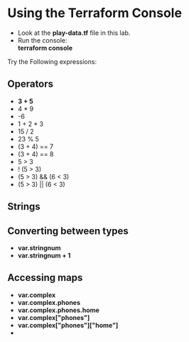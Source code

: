 # Using the Terraform Console

- Look at the **play-data.tf** file in this lab.
- Run the console:  
**terraform console**  

Try the Following expressions:  

## Operators

- **3 + 5**
- 4 * 9
- -6
- 1 + 2 * 3
- 15 / 2
- 23 % 5
- (3 + 4) == 7
- (3 + 4) == 8
- 5 > 3
- ! (5 > 3)
- (5 > 3) && (6 < 3)
- (5 > 3) || (6 < 3)

## Strings

## Converting between types

- **var.stringnum**
- **var.stringnum + 1**

## Accessing maps  

- **var.complex**
- **var.complex.phones**
- **var.complex.phones.home**
- **var.complex["phones"]**
- **var.complex["phones"]["home"]**
- 
